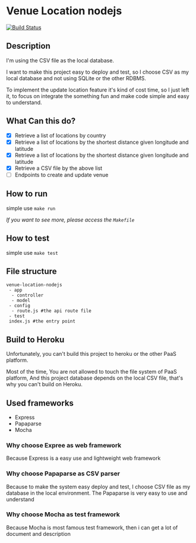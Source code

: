 # Venue Location nodejs

[![Build Status](https://travis-ci.org/LittleYenMin/venue-location-nodejs.svg?branch=master)](https://travis-ci.org/LittleYenMin/venue-location-nodejs)

## Description
I'm using the CSV file as the local database. 

I want to make this project easy to deploy and test, so I choose CSV as my local database and not using SQLite or the other RDBMS.

To implement the update location feature it's kind of cost time, so I just left it, to focus on integrate the something fun and make code simple and easy to understand.

## What Can this do?
- [x] Retrieve a list of locations by country
- [x] Retrieve a list of locations by the shortest distance given longitude and latitude
- [x] Retrieve a list of locations by the shortest distance given longitude and latitude
- [x] Retrieve a CSV file by the above list
- [ ] Endpoints to create and update venue

## How to run
simple use `make run`

 *If you want to see more, please access the `Makefile`*

## How to test
simple use `make test`

## File structure
```
venue-location-nodejs
 - app
  - controller
  - model
 - config
  - route.js #the api route file
 - test
 index.js #the entry point
```

## Build to Heroku
Unfortunately, you can't build this project to heroku or the other PaaS platform.

Most of the time, You are not allowed to touch the file system of PaaS platform, And this project database depends on the local CSV file, that's why you can't build on Heroku.

## Used frameworks
- Express
- Papaparse
- Mocha

### Why choose Expree as web framework
Because Express is a easy use and lightweight web framework

### Why choose Papaparse as CSV parser
Because to make the system easy deploy and test, I choose CSV file as my database in the local environment.
The Papaparse is very easy to use and understand

### Why choose Mocha as test framework
Because Mocha is most famous test framework, then i can get a lot of document and description

